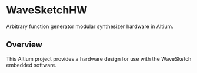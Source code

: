 # WaveSketchHW

Arbitrary function generator modular synthesizer hardware in Altium.

## Overview

This Altium project provides a hardware design for use with the WaveSketch embedded software.
